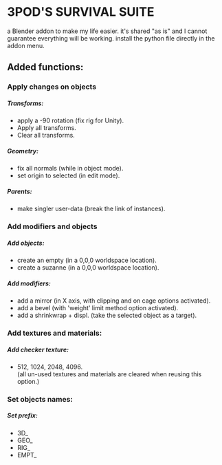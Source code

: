 # 3POD'S SURVIVAL SUITE
a Blender addon to make my life easier.
it's shared "as is" and I cannot guarantee everything will be working.
install the python file directly in the addon menu.

## Added functions:

### Apply changes on objects
##### Transforms:
- apply a -90 rotation (fix rig for Unity).
- Apply all transforms.
- Clear all transforms.
##### Geometry: 
- fix all normals (while in object mode).
- set origin to selected (in edit mode).
##### Parents: 
- make singler user-data (break the link of instances).

### Add modifiers and objects
##### Add objects:
- create an empty (in a 0,0,0 worldspace location).
- create a suzanne (in a 0,0,0 worldspace location).
##### Add modifiers: 
- add a mirror (in X axis, with clipping and on cage options activated).
- add a bevel (with 'weight' limit method option activated).
- add a shrinkwrap + displ. (take the selected object as a target).

### Add textures and materials:
##### Add checker texture:
- 512, 1024, 2048, 4096.  
(all un-used textures and materials are cleared when reusing this option.)

### Set objects names:
##### Set prefix:
- 3D_  
- GEO_  
- RIG_  
- EMPT_  
